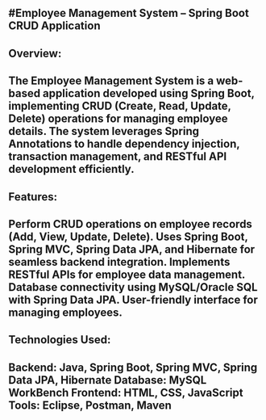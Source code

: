 #Employee Management System – Spring Boot CRUD Application
---
Overview:<br>
---

The Employee Management System is a web-based application developed using Spring Boot, implementing CRUD (Create, Read, Update, Delete) operations for managing employee details. The system leverages Spring Annotations to handle dependency injection, transaction management, and RESTful API development efficiently.
---
Features:<br>
---
Perform CRUD operations on employee records (Add, View, Update, Delete).
Uses Spring Boot, Spring MVC, Spring Data JPA, and Hibernate for seamless backend integration.
Implements RESTful APIs for employee data management.
Database connectivity using MySQL/Oracle SQL with Spring Data JPA.
User-friendly interface for managing employees.
---
Technologies Used:<br>
---
Backend: Java, Spring Boot, Spring MVC, Spring Data JPA, Hibernate
Database: MySQL WorkBench
Frontend: HTML, CSS, JavaScript
Tools: Eclipse, Postman, Maven
--
